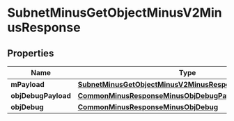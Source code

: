 
# SubnetMinusGetObjectMinusV2MinusResponse

## Properties
Name | Type | Description | Notes
------------ | ------------- | ------------- | -------------
**mPayload** | [**SubnetMinusGetObjectMinusV2MinusResponseMinusMPayload**](SubnetMinusGetObjectMinusV2MinusResponseMinusMPayload.md) |  | 
**objDebugPayload** | [**CommonMinusResponseMinusObjDebugPayload**](CommonMinusResponseMinusObjDebugPayload.md) |  |  [optional]
**objDebug** | [**CommonMinusResponseMinusObjDebug**](CommonMinusResponseMinusObjDebug.md) |  |  [optional]



